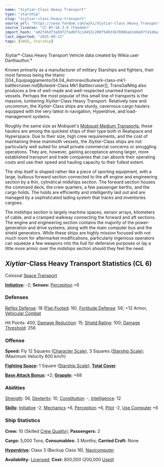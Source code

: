 ```yaml
---
name: "Xiytiar-Class Heavy Transport"
type: "starship"
slug: "xiytiar-class-heavy-transport"
source_url: "https://swse.fandom.com/wiki/Xiytiar-Class_Heavy_Transport"
source_license: "CC BY-SA 3.0 (Fandom)"
import_hash: "a02f45df3a5972fad0f3c1d453c200f54033670986ab1b0e07f41dba14f3659a"
last_imported: "2025-09-12"
tags: [SWSE, Starship]
---
```

Xiytiar*-Class Heavy Transport Vehicle data created by Wikia user Darthauthor.*

Known primarily as a manufacturer of military Starships and fighters, their most famous being the titanic [[04_Equipaggiamento/04.04_Astronavi/bulwark-class-mk1-battlecruiser.md|*Bulwark*-Class Mk1 Battlecruiser]], TransGalMeg also produces a line of well-made and well-respected unarmed transport vessels. Perhaps the most popular of this small line of transports is the massive, lumbering *Xiytiar*-Class Heavy Transport. Relatively new and uncommon, the *Xiytiar*-Class ships are sturdy, cavernous cargo haulers equipped with the very latest in navigation, Hyperdrive, and load-management systems.

Roughly the same size as Mobquet's [Mobquet Medium Transports](https://swse.fandom.com/wiki/Mobquet_Medium_Transports), these haulers are among the quickest ships of their type both in Realspace and Hyperspace. Due to their size, high crew requirements, and the cost of maintaining these mammoth vessels, the *Xiytiar*-Class ships are not particularly well suited for small private commercial concerns or smuggling operations. They are, however, gaining acceptance among larger, more established transport and trade companies that can absorb their operating costs and use their speed and hauling capacity to their fullest extent.

The ship itself is shaped rather like a piece of sporting equipment, with a large, bulbous forward section connected to the aft engine and engineering section by a thin, cylindrical midships section. The forward section houses the command deck, the crew quarters, a few passenger berths, and the cargo holds. The holds are efficiently and intelligently laid out and are managed by a sophisticated lading system that tracks and inventories cargoes.

The midships section is largely machine spaces, sensor arrays, kilometers of cable, and a cramped walkway connecting the forward and aft sections. The engine and engineering section contains the majority of the power-generation and drive systems, along with the main computer bus and the shield generators. While these ships are highly mission focused with not much room for aftermarket modifications, particularly ingenious operators can squeeze a few weapons into the hull for defensive purposes or lay a little more armor over the midships section should they feel the need.

## *Xiytiar*-Class Heavy Transport Statistics (CL 6)
Colossal [Space Transport](https://swse.fandom.com/wiki/Space_Transport)

**[Initiative](https://swse.fandom.com/wiki/Initiative):** -2; **Senses:** [Perception](https://swse.fandom.com/wiki/Perception) +6

### Defenses
[Reflex Defense](https://swse.fandom.com/wiki/Reflex_Defense_(Vehicles)): 18 ([Flat-Footed](https://swse.fandom.com/wiki/Flat-Footed): 16), [Fortitude Defense](https://swse.fandom.com/wiki/Fortitude_Defense_(Vehicles)): 56; +12 Armor, [Vehicular Combat](https://swse.fandom.com/wiki/Vehicular_Combat)

Hit Points: 400; [Damage Reduction](https://swse.fandom.com/wiki/Damage_Reduction): 15; [Shield Rating](https://swse.fandom.com/wiki/Shield_Rating): 100; [Damage Threshold](https://swse.fandom.com/wiki/Damage_Threshold_(Vehicles)): 256

### Offense
**Speed:** Fly 12 Squares ([Character Scale](https://swse.fandom.com/wiki/Character_Scale)), 3 Squares ([Starship Scale](https://swse.fandom.com/wiki/Starship_Scale)); (Maximum Velocity 800 km/h)

**[Fighting Space](https://swse.fandom.com/wiki/Fighting_Space):** 1 Square ([Starship Scale](https://swse.fandom.com/wiki/Starship_Scale)); **[Total Cover](https://swse.fandom.com/wiki/Total_Cover)**

**[Base Attack Bonus](https://swse.fandom.com/wiki/Base_Attack_Bonus):** +2; **[Grapple](https://swse.fandom.com/wiki/Grapple):** +68
### Abilities
[Strength](https://swse.fandom.com/wiki/Strength): 56, [Dexterity](https://swse.fandom.com/wiki/Dexterity): 10, [Constitution](https://swse.fandom.com/wiki/Constitution): -, [Intelligence](https://swse.fandom.com/wiki/Intelligence): 12

**[Skills](https://swse.fandom.com/wiki/Skills):** [Initiative](https://swse.fandom.com/wiki/Initiative) -2, [Mechanics](https://swse.fandom.com/wiki/Mechanics) +6, [Perception](https://swse.fandom.com/wiki/Perception) +6, [Pilot](https://swse.fandom.com/wiki/Pilot) -2, [Use Computer](https://swse.fandom.com/wiki/Use_Computer) +6

### Ship Statistics
**Crew:** 10 (Skilled [Crew Quality](https://swse.fandom.com/wiki/Crew_Quality)); **Passengers:** 2

**Cargo:** 5,000 Tons; **Consumables:** 3 Months; **Carried Craft:** None 

**[Hyperdrive](https://swse.fandom.com/wiki/Hyperdrive):** Class 3 (Backup Class 16), [Navicomputer](https://swse.fandom.com/wiki/Navicomputer)

**Availability:** [Licensed](https://swse.fandom.com/wiki/Licensed); **Cost:** 800,000 (200,000 [Used](https://swse.fandom.com/wiki/Used))